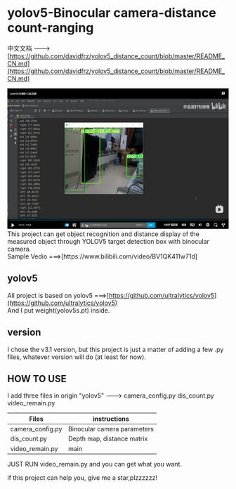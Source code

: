 # yolov5-Binocular camera-distance count-ranging
中文文档 --->[https://github.com/davidfrz/yolov5_distance_count/blob/master/README_CN.md](https://github.com/davidfrz/yolov5_distance_count/blob/master/README_CN.md)<br>
<div align="left"> <img src="./pic/1.png" height="320"> </div>
This project can get object recognition and distance display of the measured object through YOLOV5 target detection box with binocular camera.<br>
Sample Vedio ===>[https://www.bilibili.com/video/BV1QK411w71d]<br>

## yolov5
All project is based on yolov5 ===>[https://github.com/ultralytics/yolov5](https://github.com/ultralytics/yolov5)<br>
And I put weight(yolov5s.pt)  inside.

## version
I chose the v3.1 version, but this project is just a matter of adding a few .py files, whatever version will do (at least for now).

## HOW TO USE
I add three files in origin "yolov5" --->
camera_config.py
dis_count.py
video_remain.py

|Files|instructions|
|----|----|
|camera_config.py|Binocular camera parameters|
|dis_count.py|Depth map, distance matrix|
|video_remain.py|main|

JUST RUN video_remain.py and you can get what you want.

if this project can help you, give me a star,plzzzzzz! 
